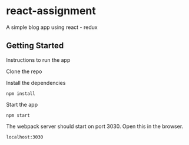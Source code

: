 # react-assignment
A simple blog app using react - redux

## Getting Started

Instructions to run the app

Clone the repo 

Install the dependencies 
```
npm install
```

Start the app
```
npm start
```

The webpack server should start on port 3030. Open this in the browser.
```
localhost:3030
